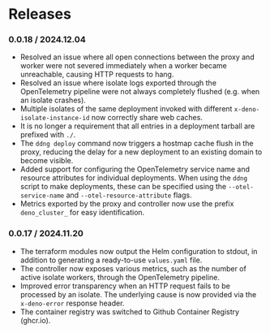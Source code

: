# Releases

### 0.0.18 / 2024.12.04

- Resolved an issue where all open connections between the proxy and worker were
  not severed immediately when a worker became unreachable, causing HTTP
  requests to hang.
- Resolved an issue where isolate logs exported through the OpenTelemetry
  pipeline were not always completely flushed (e.g. when an isolate crashes).
- Multiple isolates of the same deployment invoked with different
  `x-deno-isolate-instance-id` now correctly share web caches.
- It is no longer a requirement that all entries in a deployment tarball are
  prefixed with `./`.
- The `ddng deploy` command now triggers a hostmap cache flush in the proxy,
  reducing the delay for a new deployment to an existing domain to become
  visible.
- Added support for configuring the OpenTelemetry service name and resource
  attributes for individual deployments. When using the `ddng` script to make
  deployments, these can be specified using the `--otel-service-name` and
  `--otel-resource-attribute` flags.
- Metrics exported by the proxy and controller now use the prefix
  `deno_cluster_` for easy identification.

### 0.0.17 / 2024.11.20

- The terraform modules now output the Helm configuration to stdout, in addition
  to generating a ready-to-use `values.yaml` file.
- The controller now exposes various metrics, such as the number of active
  isolate workers, through the OpenTelemetry pipeline.
- Improved error transparency when an HTTP request fails to be processed by an
  isolate. The underlying cause is now provided via the `x-deno-error` response
  header.
- The container registry was switched to Github Container Registry (ghcr.io).
